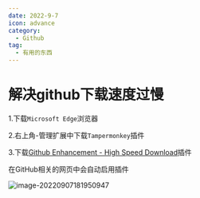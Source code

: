 ```yaml
---
date: 2022-9-7
icon: advance
category:
  - Github
tag:
  - 有用的东西
---
```


# 解决github下载速度过慢

1.下载`Microsoft Edge`浏览器

2.右上角-管理扩展中下载`Tampermonkey`插件

3.下载[Github Enhancement - High Speed Download](https://greasyfork.org/scripts/412245)插件

在GitHub相关的网页中会自动启用插件

![image-20220907181950947](https://clean-1307263113.cos.ap-shanghai.myqcloud.com/typora/image-20220907181950947.png)


